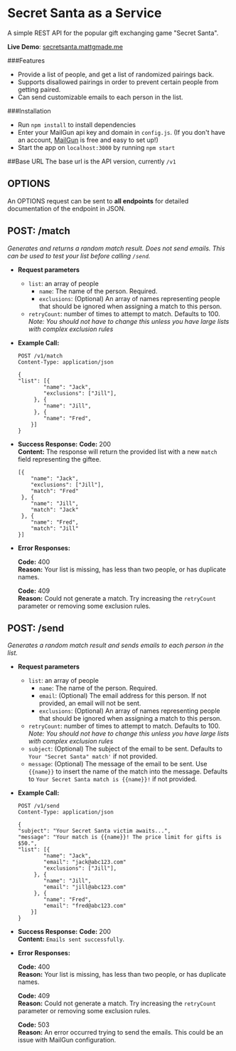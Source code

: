 # Secret Santa as a Service
A simple REST API for the popular gift exchanging game "Secret Santa".

**Live Demo**: [secretsanta.mattgmade.me](http://secretsanta.mattgmade.me)

###Features
+ Provide a list of people, and get a list of randomized pairings back.
+ Supports disallowed pairings in order to prevent certain people from getting paired.
+ Can send customizable emails to each person in the list.

###Installation
+ Run `npm install` to install dependencies
+ Enter your MailGun api key and domain in `config.js`. (If you don't have an account, [MailGun](https://mailgun.com) is free and easy to set up!)
+ Start the app on `localhost:3000` by running `npm start`

##Base URL
The base url is the API version, currently `/v1`

**OPTIONS**
----
An OPTIONS request can be sent to **all endpoints** for detailed documentation of the endpoint in JSON.

**POST: /match**
----
  _Generates and returns a random match result. Does not send emails. This can be used to test your list before calling `/send`._
* **Request parameters**
    + `list`: an array of people
        + `name`: The name of the person. Required.
        + `exclusions`: (Optional) An array of names representing people that should be ignored when assigning a match to this person.
    + `retryCount`: number of times to attempt to match. Defaults to 100. _Note: You should not have to change this unless you have large lists with complex exclusion rules_
* **Example Call:**
    ~~~~
    POST /v1/match
    Content-Type: application/json

    {
    "list": [{
            "name": "Jack",
            "exclusions": ["Jill"],
         }, {
            "name": "Jill",
         }, {
            "name": "Fred",
        }]
    }
    ~~~~
* **Success Response:**
  **Code:** 200 <br />
  **Content:** The response will return the provided list with a new `match` field representing the giftee.
    ~~~~
    [{
        "name": "Jack",
        "exclusions": ["Jill"],
        "match": "Fred"
     }, {
        "name": "Jill",
        "match": "Jack"
     }, {
        "name": "Fred",
        "match": "Jill"
    }]
    ~~~~

* **Error Responses:**

  **Code:** 400  <br />
  **Reason:** Your list is missing, has less than two people, or has duplicate names.

  **Code:** 409  <br />
  **Reason:** Could not generate a match. Try increasing the `retryCount` parameter or removing some exclusion rules.

**POST: /send**
----
  _Generates a random match result and sends emails to each person in the list._
* **Request parameters**
    + `list`: an array of people
        + `name`: The name of the person. Required.
        + `email`: (Optional) The email address for this person. If not provided, an email will not be sent.
        + `exclusions`: (Optional) An array of names representing people that should be ignored when assigning a match to this person.
    + `retryCount`: number of times to attempt to match. Defaults to 100. _Note: You should not have to change this unless you have large lists with complex exclusion rules_
    + `subject`: (Optional) The subject of the email to be sent. Defaults to `Your "Secret Santa" match'` if not provided.
    + `message`: (Optional) The message of the email to be sent. Use `{{name}}` to insert the name of the match into the message. Defaults to `Your Secret Santa match is {{name}}!` if not provided.
* **Example Call:**
    ~~~~
    POST /v1/send
    Content-Type: application/json

    {
    "subject": "Your Secret Santa victim awaits...",
    "message": "Your match is {{name}}! The price limit for gifts is $50.",
    "list": [{
            "name": "Jack",
            "email": "jack@abc123.com"
            "exclusions": ["Jill"],
         }, {
            "name": "Jill",
            "email": "jill@abc123.com"
         }, {
            "name": "Fred",
            "email": "fred@abc123.com"
        }]
    }
    ~~~~
* **Success Response:**
  **Code:** 200 <br />
  **Content:** `Emails sent successfully`.

* **Error Responses:**

  **Code:** 400  <br />
  **Reason:** Your list is missing, has less than two people, or has duplicate names.

  **Code:** 409  <br />
  **Reason:** Could not generate a match. Try increasing the `retryCount` parameter or removing some exclusion rules.

  **Code:** 503  <br />
  **Reason:** An error occurred trying to send the emails. This could be an issue with MailGun configuration.


